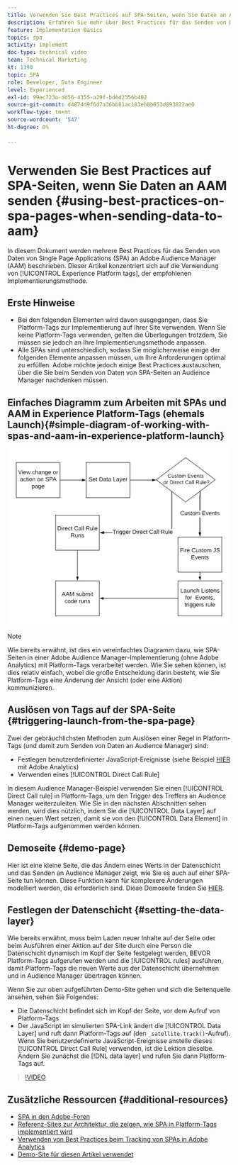 ```yaml
---
title: Verwenden Sie Best Practices auf SPA-Seiten, wenn Sie Daten an AAM senden
description: Erfahren Sie mehr über Best Practices für das Senden von Daten von Single Page Applications (SPA) an Adobe Audience Manager (AAM). Dieser Artikel konzentriert sich auf die Verwendung von Experience Platform-Tags, der empfohlenen Implementierungsmethode.
feature: Implementation Basics
topics: spa
activity: implement
doc-type: technical video
team: Technical Marketing
kt: 1390
topic: SPA
role: Developer, Data Engineer
level: Experienced
exl-id: 99ec723a-dd56-4355-a29f-bd6d2356b402
source-git-commit: d4874d9f6d7a36bb81ac183eb8b853d893822ae0
workflow-type: tm+mt
source-wordcount: '547'
ht-degree: 0%

---
```


# Verwenden Sie Best Practices auf SPA-Seiten, wenn Sie Daten an AAM senden {#using-best-practices-on-spa-pages-when-sending-data-to-aam}

In diesem Dokument werden mehrere Best Practices für das Senden von Daten von Single Page Applications (SPA) an Adobe Audience Manager (AAM) beschrieben. Dieser Artikel konzentriert sich auf die Verwendung von [!UICONTROL Experience Platform tags], der empfohlenen Implementierungsmethode.

## Erste Hinweise

* Bei den folgenden Elementen wird davon ausgegangen, dass Sie Platform-Tags zur Implementierung auf Ihrer Site verwenden. Wenn Sie keine Platform-Tags verwenden, gelten die Überlegungen trotzdem, Sie müssen sie jedoch an Ihre Implementierungsmethode anpassen.
* Alle SPAs sind unterschiedlich, sodass Sie möglicherweise einige der folgenden Elemente anpassen müssen, um Ihre Anforderungen optimal zu erfüllen. Adobe möchte jedoch einige Best Practices austauschen, über die Sie beim Senden von Daten von SPA-Seiten an Audience Manager nachdenken müssen.

## Einfaches Diagramm zum Arbeiten mit SPAs und AAM in Experience Platform-Tags (ehemals Launch){#simple-diagram-of-working-with-spas-and-aam-in-experience-platform-launch}

![SPA für AAM in Tags](assets/spa_for_aam_in_launch.png)

>[!NOTE]
>Wie bereits erwähnt, ist dies ein vereinfachtes Diagramm dazu, wie SPA-Seiten in einer Adobe Audience Manager-Implementierung (ohne Adobe Analytics) mit Platform-Tags verarbeitet werden. Wie Sie sehen können, ist dies relativ einfach, wobei die große Entscheidung darin besteht, wie Sie Platform-Tags eine Änderung der Ansicht (oder eine Aktion) kommunizieren.

## Auslösen von Tags auf der SPA-Seite {#triggering-launch-from-the-spa-page}

Zwei der gebräuchlichsten Methoden zum Auslösen einer Regel in Platform-Tags (und damit zum Senden von Daten an Audience Manager) sind:

* Festlegen benutzerdefinierter JavaScript-Ereignisse (siehe Beispiel [HIER](https://helpx.adobe.com/analytics/kt/using/spa-analytics-best-practices-feature-video-use.html) mit Adobe Analytics)
* Verwenden eines [!UICONTROL Direct Call Rule]

In diesem Audience Manager-Beispiel verwenden Sie einen [!UICONTROL Direct Call rule] in Platform-Tags, um den Trigger des Treffers an Audience Manager weiterzuleiten. Wie Sie in den nächsten Abschnitten sehen werden, wird dies nützlich, indem Sie die [!UICONTROL Data Layer] auf einen neuen Wert setzen, damit sie von den [!UICONTROL Data Element] in Platform-Tags aufgenommen werden können.

## Demoseite {#demo-page}

Hier ist eine kleine Seite, die das Ändern eines Werts in der Datenschicht und das Senden an Audience Manager zeigt, wie Sie es auch auf einer SPA-Seite tun können. Diese Funktion kann für komplexere Änderungen modelliert werden, die erforderlich sind. Diese Demoseite finden Sie [HIER](https://aam.enablementadobe.com/SPA-Launch.html).

## Festlegen der Datenschicht {#setting-the-data-layer}

Wie bereits erwähnt, muss beim Laden neuer Inhalte auf der Seite oder beim Ausführen einer Aktion auf der Site durch eine Person die Datenschicht dynamisch im Kopf der Seite festgelegt werden, BEVOR Platform-Tags aufgerufen werden und die [!UICONTROL rules] ausführen, damit Platform-Tags die neuen Werte aus der Datenschicht übernehmen und in Audience Manager übertragen können.

Wenn Sie zur oben aufgeführten Demo-Site gehen und sich die Seitenquelle ansehen, sehen Sie Folgendes:

* Die Datenschicht befindet sich im Kopf der Seite, vor dem Aufruf von Platform-Tags
* Der JavaScript im simulierten SPA-Link ändert die [!UICONTROL Data Layer] und ruft dann Platform-Tags auf (den `_satellite.track()`-Aufruf). Wenn Sie benutzerdefinierte JavaScript-Ereignisse anstelle dieses [!UICONTROL Direct Call Rule] verwenden, ist die Lektion dieselbe. Ändern Sie zunächst die [!DNL data layer] und rufen Sie dann Platform-Tags auf.

>[!VIDEO](https://video.tv.adobe.com/v/23322/?quality=12)

## Zusätzliche Ressourcen {#additional-resources}

* [SPA in den Adobe-Foren](https://forums.adobe.com/thread/2451022)
* [Referenz-Sites zur Architektur, die zeigen, wie SPA in Platform-Tags implementiert wird](https://helpx.adobe.com/experience-manager/kt/integration/using/launch-reference-architecture-SPA-tutorial-implement.html)
* [Verwenden von Best Practices beim Tracking von SPAs in Adobe Analytics](https://helpx.adobe.com/analytics/kt/using/spa-analytics-best-practices-feature-video-use.html)
* [Demo-Site für diesen Artikel verwendet](https://aam.enablementadobe.com/SPA-Launch.html)
